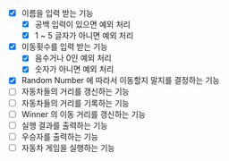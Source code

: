 - [x] 이름을 입력 받는 기능
  - [x] 공백 입력이 있으면 예외 처리
  - [x] 1 ~ 5 글자가 아니면 예외 처리
- [x] 이동횟수를 입력 받는 기능
  - [x] 음수거나 0인 예외 처리
  - [x] 숫자가 아니면 예외 처리
- [x] Random Number 에 따라서 이동할지 말지를 결정하는 기능
- [ ] 자동차들의 거리를 갱신하는 기능
- [ ] 자동차들의 거리를 기록하는 기능
- [ ] Winner 의 이동 거리를 갱신하는 기능
- [ ] 실행 결과를 출력하는 기능
- [ ] 우승자를 출력하는 기능
- [ ] 자동차 게임을 실행하는 기능
